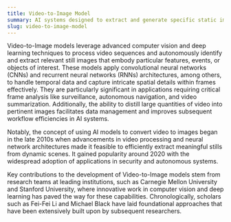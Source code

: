 ```yaml
---
title: Video-to-Image Model
summary: AI systems designed to extract and generate specific static images from video inputs for analysis or utility purposes.
slug: video-to-image-model
---
```


Video-to-Image models leverage advanced computer vision and deep learning techniques to process video sequences and autonomously identify and extract relevant still images that embody particular features, events, or objects of interest. These models apply convolutional neural networks (CNNs) and recurrent neural networks (RNNs) architectures, among others, to handle temporal data and capture intricate spatial details within frames effectively. They are particularly significant in applications requiring critical frame analysis like surveillance, autonomous navigation, and video summarization. Additionally, the ability to distill large quantities of video into pertinent images facilitates data management and improves subsequent workflow efficiencies in AI systems.

Notably, the concept of using AI models to convert video to images began in the late 2010s when advancements in video processing and neural network architectures made it feasible to efficiently extract meaningful stills from dynamic scenes. It gained popularity around 2020 with the widespread adoption of applications in security and autonomous systems.

Key contributions to the development of Video-to-Image models stem from research teams at leading institutions, such as Carnegie Mellon University and Stanford University, where innovative work in computer vision and deep learning has paved the way for these capabilities. Chronologically, scholars such as Fei-Fei Li and Michael Black have laid foundational approaches that have been extensively built upon by subsequent researchers.